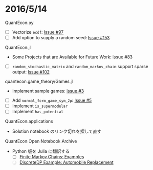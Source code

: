 # 2016/5/14

QuantEcon.py

* [ ] Vectorize `ecdf`:
  [Issue #97](https://github.com/QuantEcon/QuantEcon.py/issues/97)
* [ ] Add option to supply a random seed:
  [Issue #153](https://github.com/QuantEcon/QuantEcon.py/issues/153#issuecomment-135416273)

QuantEcon.jl

* Some Projects that are Available for Future Work:
  [Issue #83](https://github.com/QuantEcon/QuantEcon.jl/issues/83)
* [ ] `random_stochastic_matrix` and `random_markov_chain` support sparse output:
  [Issue #102](https://github.com/QuantEcon/QuantEcon.jl/issues/102)

quantecon.game_theory/Games.jl

* Implement sample games:
  [Issue #3](https://github.com/QuantEcon/Games.jl/issues/3)
* [ ] Add `normal_form_game_sym_2p`:
  [Issue #5](https://github.com/QuantEcon/Games.jl/issues/5)
* [ ] Implement `is_supermodular`
* [ ] Implement `has_potential`

QuantEcon.applications

* Solution notebook のリンク切れを探して直す

QuantEcon Open Notebook Archive

* Python 版を Julia に翻訳する
  * [ ] [Finite Markov Chains: Examples](http://nbviewer.jupyter.org/github/QuantEcon/QuantEcon.notebooks/blob/master/markov_chain_ex01_py.ipynb)
  * [ ] [DiscreteDP Example: Automobile Replacement](http://nbviewer.jupyter.org/github/QuantEcon/QuantEcon.notebooks/blob/master/ddp_ex_rust96_py.ipynb)
